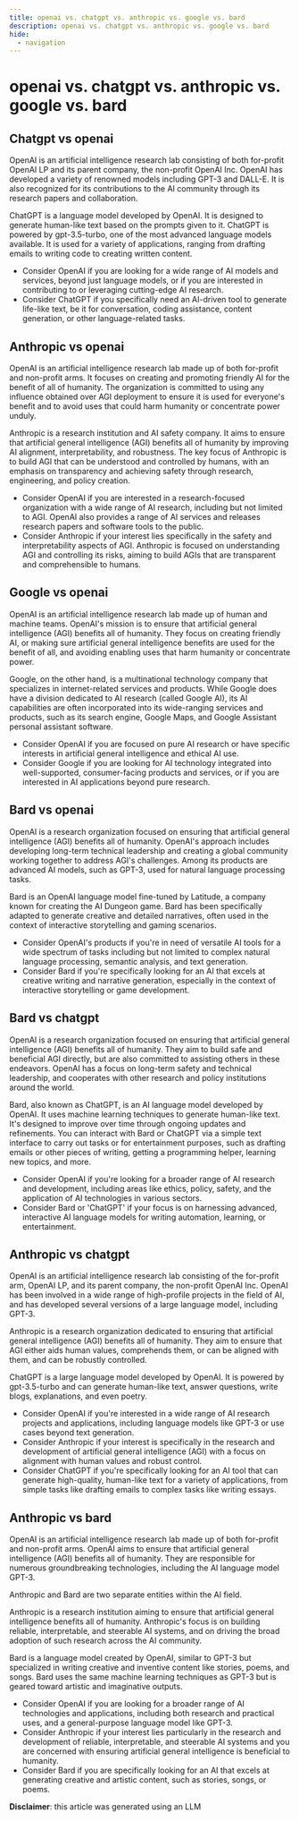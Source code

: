 ```yaml
---
title: openai vs. chatgpt vs. anthropic vs. google vs. bard
description: openai vs. chatgpt vs. anthropic vs. google vs. bard
hide:
  - navigation
---
```

# openai vs. chatgpt vs. anthropic vs. google vs. bard

## Chatgpt vs openai

OpenAI is an artificial intelligence research lab consisting of both for-profit OpenAI LP and its parent company, the non-profit OpenAI Inc. OpenAI has developed a variety of renowned models including GPT-3 and DALL-E. It is also recognized for its contributions to the AI community through its research papers and collaboration.

ChatGPT is a language model developed by OpenAI. It is designed to generate human-like text based on the prompts given to it. ChatGPT is powered by gpt-3.5-turbo, one of the most advanced language models available. It is used for a variety of applications, ranging from drafting emails to writing code to creating written content.

- Consider OpenAI if you are looking for a wide range of AI models and services, beyond just language models, or if you are interested in contributing to or leveraging cutting-edge AI research.
- Consider ChatGPT if you specifically need an AI-driven tool to generate life-like text, be it for conversation, coding assistance, content generation, or other language-related tasks.

## Anthropic vs openai

OpenAI is an artificial intelligence research lab made up of both for-profit and non-profit arms. It focuses on creating and promoting friendly AI for the benefit of all of humanity. The organization is committed to using any influence obtained over AGI deployment to ensure it is used for everyone's benefit and to avoid uses that could harm humanity or concentrate power unduly.

Anthropic is a research institution and AI safety company. It aims to ensure that artificial general intelligence (AGI) benefits all of humanity by improving AI alignment, interpretability, and robustness. The key focus of Anthropic is to build AGI that can be understood and controlled by humans, with an emphasis on transparency and achieving safety through research, engineering, and policy creation.

- Consider OpenAI if you are interested in a research-focused organization with a wide range of AI research, including but not limited to AGI. OpenAI also provides a range of AI services and releases research papers and software tools to the public.
- Consider Anthropic if your interest lies specifically in the safety and interpretability aspects of AGI. Anthropic is focused on understanding AGI and controlling its risks, aiming to build AGIs that are transparent and comprehensible to humans.

## Google vs openai

OpenAI is an artificial intelligence research lab made up of human and machine teams. OpenAI's mission is to ensure that artificial general intelligence (AGI) benefits all of humanity. They focus on creating friendly AI, or making sure artificial general intelligence benefits are used for the benefit of all, and avoiding enabling uses that harm humanity or concentrate power.

Google, on the other hand, is a multinational technology company that specializes in internet-related services and products. While Google does have a division dedicated to AI research (called Google AI), its AI capabilities are often incorporated into its wide-ranging services and products, such as its search engine, Google Maps, and Google Assistant personal assistant software.

- Consider OpenAI if you are focused on pure AI research or have specific interests in artificial general intelligence and ethical AI use.
- Consider Google if you are looking for AI technology integrated into well-supported, consumer-facing products and services, or if you are interested in AI applications beyond pure research.

## Bard vs openai

OpenAI is a research organization focused on ensuring that artificial general intelligence (AGI) benefits all of humanity. OpenAI's approach includes developing long-term technical leadership and creating a global community working together to address AGI's challenges. Among its products are advanced AI models, such as GPT-3, used for natural language processing tasks.

Bard is an OpenAI language model fine-tuned by Latitude, a company known for creating the AI Dungeon game. Bard has been specifically adapted to generate creative and detailed narratives, often used in the context of interactive storytelling and gaming scenarios.

- Consider OpenAI's products if you're in need of versatile AI tools for a wide spectrum of tasks including but not limited to complex natural language processing, semantic analysis, and text generation.
- Consider Bard if you're specifically looking for an AI that excels at creative writing and narrative generation, especially in the context of interactive storytelling or game development.

## Bard vs chatgpt

OpenAI is a research organization focused on ensuring that artificial general intelligence (AGI) benefits all of humanity. They aim to build safe and beneficial AGI directly, but are also committed to assisting others in these endeavors. OpenAI has a focus on long-term safety and technical leadership, and cooperates with other research and policy institutions around the world.

Bard, also known as ChatGPT, is an AI language model developed by OpenAI. It uses machine learning techniques to generate human-like text. It's designed to improve over time through ongoing updates and refinements. You can interact with Bard or ChatGPT via a simple text interface to carry out tasks or for entertainment purposes, such as drafting emails or other pieces of writing, getting a programming helper, learning new topics, and more.

- Consider OpenAI if you're looking for a broader range of AI research and development, including areas like ethics, policy, safety, and the application of AI technologies in various sectors.
- Consider Bard or 'ChatGPT' if your focus is on harnessing advanced, interactive AI language models for writing automation, learning, or entertainment.

## Anthropic vs chatgpt

OpenAI is an artificial intelligence research lab consisting of the for-profit arm, OpenAI LP, and its parent company, the non-profit OpenAI Inc. OpenAI has been involved in a wide range of high-profile projects in the field of AI, and has developed several versions of a large language model, including GPT-3.

Anthropic is a research organization dedicated to ensuring that artificial general intelligence (AGI) benefits all of humanity. They aim to ensure that AGI either aids human values, comprehends them, or can be aligned with them, and can be robustly controlled.

ChatGPT is a large language model developed by OpenAI. It is powered by gpt-3.5-turbo and can generate human-like text, answer questions, write blogs, explanations, and even poetry.

- Consider OpenAI if you're interested in a wide range of AI research projects and applications, including language models like GPT-3 or use cases beyond text generation.
- Consider Anthropic if your interest is specifically in the research and development of artificial general intelligence (AGI) with a focus on alignment with human values and robust control.
- Consider ChatGPT if you're specifically looking for an AI tool that can generate high-quality, human-like text for a variety of applications, from simple tasks like drafting emails to complex tasks like writing essays.

## Anthropic vs bard

OpenAI is an artificial intelligence research lab made up of both for-profit and non-profit arms. OpenAI aims to ensure that artificial general intelligence (AGI) benefits all of humanity. They are responsible for numerous groundbreaking technologies, including the AI language model GPT-3.

Anthropic and Bard are two separate entities within the AI field.

Anthropic is a research institution aiming to ensure that artificial general intelligence benefits all of humanity. Anthropic's focus is on building reliable, interpretable, and steerable AI systems, and on driving the broad adoption of such research across the AI community.

Bard is a language model created by OpenAI, similar to GPT-3 but specialized in writing creative and inventive content like stories, poems, and songs. Bard uses the same machine learning techniques as GPT-3 but is geared toward artistic and imaginative outputs.

- Consider OpenAI if you are looking for a broader range of AI technologies and applications, including both research and practical uses, and a general-purpose language model like GPT-3.
- Consider Anthropic if your interest lies particularly in the research and development of reliable, interpretable, and steerable AI systems and you are concerned with ensuring artificial general intelligence is beneficial to humanity.
- Consider Bard if you are specifically looking for an AI that excels at generating creative and artistic content, such as stories, songs, or poems.

**Disclaimer**: this article was generated using an LLM
